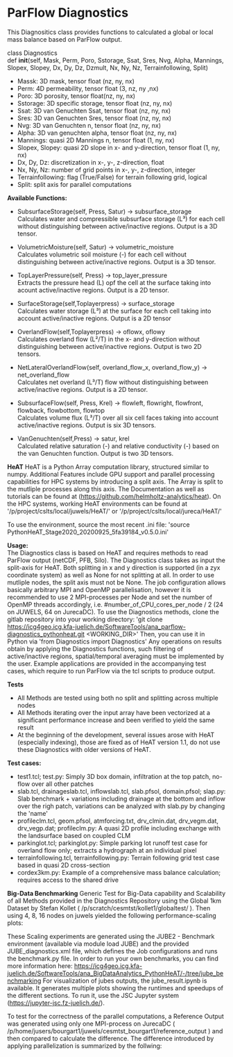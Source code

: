 # ParFlow Diagnostics

This Diagnositics class provides functions to calculated a global or local mass balance based on ParFlow output.

class Diagnostics  
def __init__(self, Mask, Perm, Poro, Sstorage, Ssat, Sres, Nvg, Alpha, Mannings, Slopex, Slopey, Dx, Dy, Dz, Dzmult, Nx, Ny, Nz, Terrainfollowing, Split)
* Massk:            3D mask, tensor float (nz, ny, nx)
* Perm:             4D permeability, tensor float (3, nz, ny ,nx)
* Poro:             3D porosity, tensor float(nz, ny, nx)
* Sstorage:         3D specific storage, tensor float (nz, ny, nx)
* Ssat:             3D van Genuchten Ssat, tensor float (nz, ny, nx)
* Sres:             3D van Genuchten Sres, tensor float (nz, ny, nx)
* Nvg:              3D van Genuchten n, tensor float (nz, ny, nx)
* Alpha:            3D van genuchten alpha, tensor float (nz, ny, nx)
* Mannings:         quasi 2D Mannings n, tensor float (1, ny, nx)
* Slopex, Slopey:   quasi 2D slope in x- and y-direction, tensor float (1, ny, nx)
* Dx, Dy, Dz:       discretization in x-, y-, z-direction, float
* Nx, Ny, Nz:       number of grid points in x-, y-, z-direction, integer
* Terrainfollowing: flag (True/False) for terrain following grid, logical
* Split:            split axis for parallel computations

**Available Functions:**

* SubsurfaceStorage(self, Press, Satur) -> subsurface_storage  
Calculates water and compressible subsurface storage (L³) for each cell without distinguishing between active/inactive regions. Output is a 3D tensor.

* VolumetricMoisture(self, Satur) -> volumetric_moisture  
Calculates volumetric soil moisture (-) for each cell without distinguishing between active/inactive regions. Output is a 3D tensor.

* TopLayerPressure(self, Press) -> top_layer_pressure  
Extracts the pressure head (L) opf the cell at the surface taking into acount active/inactive regions. Output is a 2D tensor.

* SurfaceStorage(self,Toplayerpress) -> surface_storage  
Calculates water storage (L³) at the surface for each cell taking into account active/inactive regions. Output is a 2D tensor

* OverlandFlow(self,Toplayerpress) -> oflowx, oflowy  
Calculates overland flow (L²/T) in the x- and y-direction without distinguishing between active/inactive regions. Output is two 2D tensors. 

* NetLateralOverlandFlow(self, overland_flow_x, overland_flow_y) -> net_overland_flow  
Calculates net overland (L³/T) flow without distinguishing between active/inactive regions. Output is a 2D tensor.

* SubsurfaceFlow(self, Press, Krel) -> flowleft, flowright, flowfront, flowback, flowbottom, flowtop  
Calculates volume flux (L³/T) over all six cell faces taking into account active/inactive regions. Output is six 3D tensors.

* VanGenuchten(self,Press) -> satur, krel  
Calculated relative saturation (-) and relative conductivity (-) based on the van Genuchten function. Output is two 3D tensors.

**HeAT**
HeAT is a Python Array computation library, structured similar to numpy. Additional Features include GPU support and parallel processing capabilities for HPC systems by introducing a split axis. The Array is split to the mutliple processes along this axis. The Documentation as well as tutorials can be found at (https://github.com/helmholtz-analytics/heat).
On the HPC systems, working HeAT environments can be found at
'/p/project/cslts/local/juwels/HeAT/'
or
'/p/project/cslts/local/jureca/HeAT/'

To use the environment, source the most recent .ini file:
'source PythonHeAT_Stage2020_20200925_5fa39184_v0.5.0.ini'

**Usage:**  
The Diagnostics class is based on HeAT and requires methods to read ParFlow output (netCDF, PFB, Silo).
The Diagnostics class takes as input the split-axis for HeAT. Both splitting in x and y direction is supported (in a zyx coordinate system) as well as None for not splitting at all. In order to use mutliple nodes, the split axis must not be None. The job configuration allows basically arbitrary MPI and OpenMP parallelisation, however it is recommended to use 2 MPI-processes per Node and set the number of OpenMP threads accordingly, i.e. #number_of_CPU_cores_per_node / 2  (24 on JUWELS, 64 on JurecaDC).
To use the Diagnostics methods, clone the gitlab repository into your working directory:
'git clone https://icg4geo.icg.kfa-juelich.de/SoftwareTools/ana_parflow-diagnostics_pythonheat.git <WORKING_DIR>'
Then, you can use it in Python via
'from Diagnostics import Diagnostics'
Any operations on results obtain by applying the Diagnostics functions, such filtering of active/inactive regions, spatial/temporal averaging must be implemented by the user.
Example applications are provided in the accompanying test cases, which require to run ParFlow via the tcl scripts to produce output.

**Tests**
* All Methods are tested using both no split and splitting across multiple nodes
* All Methods iterating over the input array have been vectorized at a significant performance increase and been verified to yield the same result
* At the beginning of the development, several issues arose with HeAT (especially indexing), those are fixed as of HeAT version 1.1, do not use these Diagnostics with older versions of HeAT.

**Test cases:**  
* test1.tcl; test.py: Simply 3D box domain, infiltration at the top patch, no-flow over all other patches  
* slab.tcl, drainageslab.tcl, inflowslab.tcl, slab.pfsol, domain.pfsol; slap.py: Slab benchmark + variations including drainage at the bottom and inflow over the righ patch, variations can be analyzed with slab.py by changing the 'name'  
* profileclm.tcl, geom.pfsol, atmforcing.txt, drv_clmin.dat, drv_vegm.dat, drv_vegp.dat; profileclm.py: A quasi 2D profile including exchange with the landsurface based on coupled CLM  
* parkinglot.tcl; parkinglot.py: Simple parking lot runoff test case for overland flow only; extracts a hydrograph at an individual pixel  
* terrainfollowing.tcl, terrainfollowing.py: Terrain following grid test case based in quasi 2D cross-section
* cordex3km.py: Example of a comprehensive mass balance calculation; requires access to the shared drive

**Big-Data Benchmarking**
Generic Test for Big-Data capability and Scalability of all Methods provided in the Diagnostics Repository using the Global 1km Dataset by Stefan Kollet ( /p/scratch/cesmtst/kollet1/globaltest/ ).
Then using 4, 8, 16 nodes on juwels yielded the following performance-scaling plots:

These Scaling experiments are generated using the JUBE2 - Benchmark environment (available via module load JUBE) and the provided JUBE_diagnostics.xml file, which defines the Job configurations and runs the benchmark.py file. In order to run your own benchmarks, you can find more information here: https://icg4geo.icg.kfa-juelich.de/SoftwareTools/ana_BigDataAnalytics_PythonHeAT/-/tree/jube_benchmarking 
For visualization of jubes outputs, the jube_result.ipynb is available. It generates multiple plots showing the runtimes and speedups of the different sections. To run it, use the JSC Jupyter system (https://jupyter-jsc.fz-juelich.de/).

To test for the correctness of the parallel computations, a Reference Output was generated using only one MPI-process on JurecaDC ( /p/home/jusers/bourgart1/juwels/cesmtst_bourgart1/reference_output ) 
and then compared to calculate the difference. 
The difference introduced by applying parallelization is summarized by the follwing:
